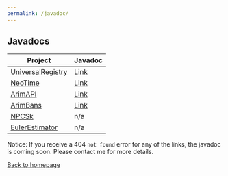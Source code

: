 ```yaml
---
permalink: /javadoc/
---
```


## Javadocs

| Project                                                        | Javadoc                                                  |
|----------------------------------------------------------------|----------------------------------------------------------|
| [UniversalRegistry](https://github.com/A248/UniversalRegistry) | [Link](https://git.arim.space/javadoc/UniversalRegistry) |
| [NeoTime](https://github.com/A248/NeoTime/)                    | [Link](https://git.arim.space/javadoc/NeoTime)           |
| [ArimAPI](https://github.com/A248/ArimAPI)                     | [Link](https://git.arim.space/javadoc/ArimAPI)           |
| [ArimBans](https://github.com/A248/ArimBans)                   | [Link](https://git.arim.space/javadoc/ArimBans)          |
| [NPCSk](https://github.com/A248/NPCSk)                         | n/a                                                      |
| [EulerEstimator](https://github.com/A248/EulerEstimator)       | n/a                                                      |

Notice: If you receive a 404 `not found` error for any of the links, the javadoc is coming soon. Please contact me for more details.

[Back to homepage](https://git.arim.space)
